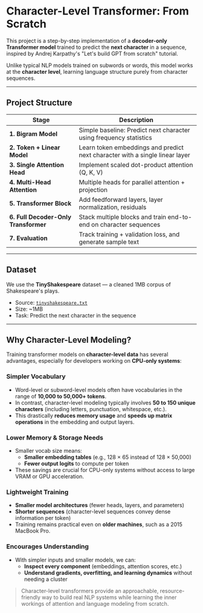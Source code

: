 # Character-Level Transformer: From Scratch

This project is a step-by-step implementation of a **decoder-only Transformer model** trained to predict the **next character** in a sequence, inspired by Andrej Karpathy's "Let's build GPT from scratch" tutorial.

Unlike typical NLP models trained on subwords or words, this model works at the **character level**, learning language structure purely from character sequences.

---

## Project Structure

| Stage                                | Description                                                                  |
| ------------------------------------ | ---------------------------------------------------------------------------- |
| **1. Bigram Model**                  | Simple baseline: Predict next character using frequency statistics           |
| **2. Token + Linear Model**          | Learn token embeddings and predict next character with a single linear layer |
| **3. Single Attention Head**         | Implement scaled dot-product attention (Q, K, V)                             |
| **4. Multi-Head Attention**          | Multiple heads for parallel attention + projection                           |
| **5. Transformer Block**             | Add feedforward layers, layer normalization, residuals                       |
| **6. Full Decoder-Only Transformer** | Stack multiple blocks and train end-to-end on character sequences            |
| **7. Evaluation**                    | Track training + validation loss, and generate sample text                   |

---

## Dataset

We use the **TinyShakespeare** dataset — a cleaned 1MB corpus of Shakespeare's plays.

- Source: [`tinyshakespeare.txt`](https://raw.githubusercontent.com/karpathy/char-rnn/master/data/tinyshakespeare/input.txt)
- Size: ~1MB
- Task: Predict the next character in the sequence

---

## Why Character-Level Modeling?

Training transformer models on **character-level data** has several advantages, especially for developers working on **CPU-only systems**:

### Simpler Vocabulary

- Word-level or subword-level models often have vocabularies in the range of **10,000 to 50,000+ tokens**.
- In contrast, character-level modeling typically involves **50 to 150 unique characters** (including letters, punctuation, whitespace, etc.).
- This drastically **reduces memory usage** and **speeds up matrix operations** in the embedding and output layers.

### Lower Memory & Storage Needs

- Smaller vocab size means:
  - **Smaller embedding tables** (e.g., 128 × 65 instead of 128 × 50,000)
  - **Fewer output logits** to compute per token
- These savings are crucial for CPU-only systems without access to large VRAM or GPU acceleration.

### Lightweight Training

- **Smaller model architectures** (fewer heads, layers, and parameters)
- **Shorter sequences** (character-level sequences convey dense information per token)
- Training remains practical even on **older machines**, such as a 2015 MacBook Pro.

### Encourages Understanding

- With simpler inputs and smaller models, we can:
  - **Inspect every component** (embeddings, attention scores, etc.)
  - **Understand gradients, overfitting, and learning dynamics** without needing a cluster

> Character-level transformers provide an approachable, resource-friendly way to build real NLP systems while learning the inner workings of attention and language modeling from scratch.
